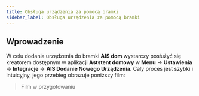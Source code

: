 ```yaml
---
title: Obsługa urządzenia za pomocą bramki
sidebar_label: Obsługa urządzenia za pomocą bramki
---
```


## Wprowadzenie

W celu dodania urządzenia do bramki **AIS dom** wystarczy posłużyć się kreatorem dostępnym w aplikacji **Aststent domowy** w **Menu** -> **Ustawienia** -> **Integracje** -> **AIS Dodanie Nowego Urządzenia**. Cały proces jest szybki i intuicyjny, jego przebieg obrazuje poniższy film:

> Film w przygotowaniu
